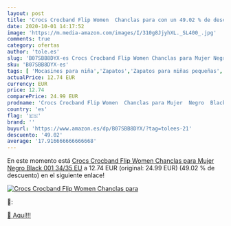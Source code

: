 ```yaml
---
layout: post
title: 'Crocs Crocband Flip Women  Chanclas para con un 49.02 % de descuento'
date: 2020-10-01 14:17:52
image: 'https://m.media-amazon.com/images/I/310g8JjyhXL._SL400_.jpg'
comments: true
category: ofertas
author: 'tole.es'
slug: 'B07SBB8DYX-es Crocs Crocband Flip Women Chanclas para Mujer Negro Black...'
sku: 'B07SBB8DYX-es'
tags: [ 'Mocasines para niña','Zapatos','Zapatos para niñas pequeñas','Zapatos y complementos','chanclas', ]
actualPrice: 12.74 EUR
currency: EUR
price: 12.74
comparePrice: 24.99 EUR
prodname: 'Crocs Crocband Flip Women  Chanclas para Mujer  Negro  Black 001   34/35 EU'
country: 'es'
flag: '🇪🇸'
brand: ''
buyurl: 'https://www.amazon.es/dp/B07SBB8DYX/?tag=tolees-21'
descuento: '49.02'
average: '17.916666666666668'
---
```


En este momento está [Crocs Crocband Flip Women  Chanclas para Mujer  Negro  Black 001   34/35 EU](https://www.amazon.es/dp/B07SBB8DYX/?tag=tolees-21) a 12.74 EUR (original: 24.99 EUR) (49.02 %  de descuento) en el siguiente enlace!

[![Crocs Crocband Flip Women  Chanclas para](https://m.media-amazon.com/images/I/310g8JjyhXL._SL400_.jpg)](https://www.amazon.es/dp/B07SBB8DYX/?tag=tolees-21)

🔎:


[🛒 Aquí!!!](https://www.amazon.es/dp/B07SBB8DYX/?tag=tolees-21)
